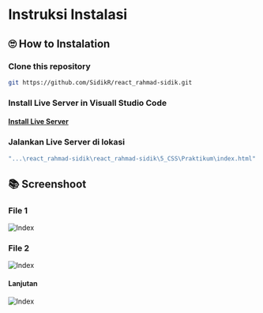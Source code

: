 # Instruksi Instalasi
## 🙄 How to Instalation
### Clone this repository

```bash
git https://github.com/SidikR/react_rahmad-sidik.git
```
### Install Live Server in Visuall Studio Code


#### [Install Live Server](https://github.com/SidikR/react_rahmad-sidik/blob/main/2_Opening%20-%20Introduction%20Algorithm%20-%20Computational%20Thinking%20-%20Orginization%20in%20Computer%20(OS)/Praktikum/Link.md "Install Live Server")

### Jalankan Live Server di lokasi

```bash
"...\react_rahmad-sidik\react_rahmad-sidik\5_CSS\Praktikum\index.html"
```

## 📚 Screenshoot
### File 1
![Index](https://github.com/SidikR/react_rahmad-sidik/blob/main/5_CSS/Screenshoot/file1.png?raw=true)
### File 2
![Index](https://github.com/SidikR/react_rahmad-sidik/blob/main/5_CSS/Screenshoot/file2_1.png?raw=true)
#### Lanjutan
![Index](https://github.com/SidikR/react_rahmad-sidik/blob/main/5_CSS/Screenshoot/file2_2.png?raw=true)
